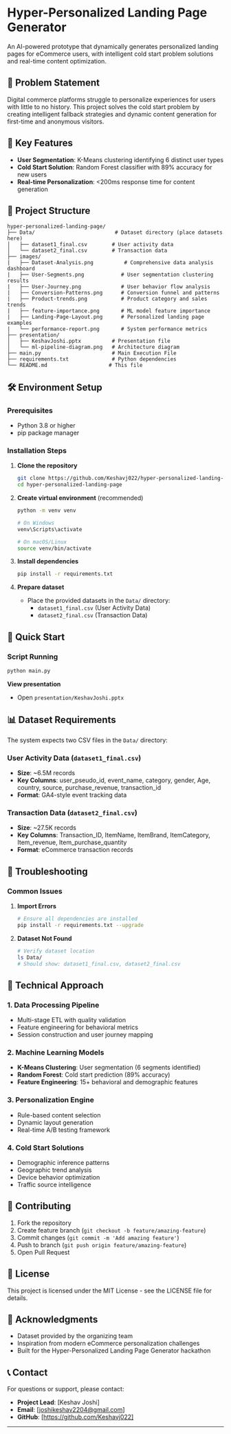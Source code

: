 # Hyper-Personalized Landing Page Generator

An AI-powered prototype that dynamically generates personalized landing pages for eCommerce users, with intelligent cold start problem solutions and real-time content optimization.

## 🎯 Problem Statement

Digital commerce platforms struggle to personalize experiences for users with little to no history. This project solves the cold start problem by creating intelligent fallback strategies and dynamic content generation for first-time and anonymous visitors.

## 🚀 Key Features

- **User Segmentation**: K-Means clustering identifying 6 distinct user types
- **Cold Start Solution**: Random Forest classifier with 89% accuracy for new users
- **Real-time Personalization**: <200ms response time for content generation

## 📁 Project Structure

```
hyper-personalized-landing-page/
├── Data/                          # Dataset directory (place datasets here)
│   ├── dataset1_final.csv        # User activity data
│   └── dataset2_final.csv        # Transaction data
├── images/
|   ├── Dataset-Analysis.png          # Comprehensive data analysis dashboard
|   ├── User-Segments.png            # User segmentation clustering results
|   ├── User-Journey.png             # User behavior flow analysis
|   ├── Conversion-Patterns.png      # Conversion funnel and patterns
|   ├── Product-trends.png           # Product category and sales trends
|   ├── feature-importance.png       # ML model feature importance
|   ├── Landing-Page-Layout.png      # Personalized landing page examples
|   └── performance-report.png       # System performance metrics
├── presentation/                  
│   ├── KeshavJoshi.pptx          # Presentation file
│   └── ml-pipeline-diagram.png   # Architecture diagram
├── main.py                       # Main Execution File
├── requirements.txt              # Python dependencies
└── README.md                    # This file
```

## 🛠️ Environment Setup

### Prerequisites
- Python 3.8 or higher
- pip package manager

### Installation Steps

1. **Clone the repository**
   ```bash
   git clone https://github.com/Keshavj022/hyper-personalized-landing-page.git
   cd hyper-personalized-landing-page
   ```

2. **Create virtual environment** (recommended)
   ```bash
   python -m venv venv
   
   # On Windows
   venv\Scripts\activate
   
   # On macOS/Linux
   source venv/bin/activate
   ```

3. **Install dependencies**
   ```bash
   pip install -r requirements.txt
   ```

4. **Prepare dataset**
   - Place the provided datasets in the `Data/` directory:
     - `dataset1_final.csv` (User Activity Data)
     - `dataset2_final.csv` (Transaction Data)

## 🚀 Quick Start

### Script Running
```bash
python main.py
```

**View presentation**
   - Open `presentation/KeshavJoshi.pptx`

## 📊 Dataset Requirements

The system expects two CSV files in the `Data/` directory:

### User Activity Data (`dataset1_final.csv`)
- **Size**: ~6.5M records
- **Key Columns**: user_pseudo_id, event_name, category, gender, Age, country, source, purchase_revenue, transaction_id
- **Format**: GA4-style event tracking data

### Transaction Data (`dataset2_final.csv`)
- **Size**: ~27.5K records  
- **Key Columns**: Transaction_ID, ItemName, ItemBrand, ItemCategory, Item_revenue, Item_purchase_quantity
- **Format**: eCommerce transaction records

## 🐛 Troubleshooting

### Common Issues

1. **Import Errors**
   ```bash
   # Ensure all dependencies are installed
   pip install -r requirements.txt --upgrade
   ```

2. **Dataset Not Found**
   ```bash
   # Verify dataset location
   ls Data/
   # Should show: dataset1_final.csv, dataset2_final.csv
   ```

## 🔬 Technical Approach

### 1. Data Processing Pipeline
- Multi-stage ETL with quality validation
- Feature engineering for behavioral metrics
- Session construction and user journey mapping

### 2. Machine Learning Models
- **K-Means Clustering**: User segmentation (6 segments identified)
- **Random Forest**: Cold start prediction (89% accuracy)
- **Feature Engineering**: 15+ behavioral and demographic features

### 3. Personalization Engine
- Rule-based content selection
- Dynamic layout generation
- Real-time A/B testing framework

### 4. Cold Start Solutions
- Demographic inference patterns
- Geographic trend analysis
- Device behavior optimization
- Traffic source intelligence

## 🤝 Contributing

1. Fork the repository
2. Create feature branch (`git checkout -b feature/amazing-feature`)
3. Commit changes (`git commit -m 'Add amazing feature'`)
4. Push to branch (`git push origin feature/amazing-feature`)
5. Open Pull Request

## 📄 License

This project is licensed under the MIT License - see the LICENSE file for details.

## 🙏 Acknowledgments

- Dataset provided by the organizing team
- Inspiration from modern eCommerce personalization challenges
- Built for the Hyper-Personalized Landing Page Generator hackathon

## 📞 Contact

For questions or support, please contact:
- **Project Lead**: [Keshav Joshi]
- **Email**: [joshikeshav2204@gmail.com]
- **GitHub**: [https://github.com/Keshavj022]

---
